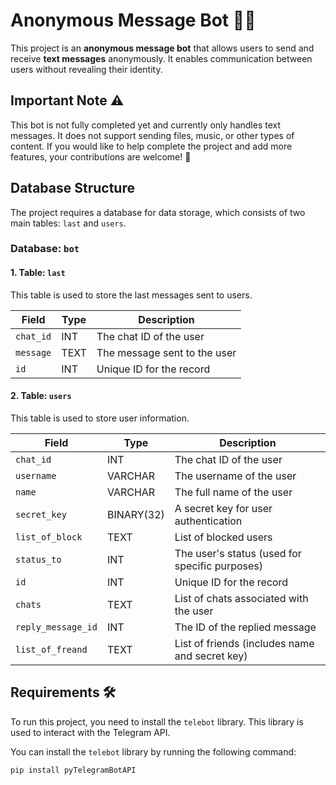 # Anonymous Message Bot 🤖💬

This project is an **anonymous message bot** that allows users to send and receive **text messages** anonymously. It enables communication between users without revealing their identity. 

## Important Note ⚠️
This bot is not fully completed yet and currently only handles text messages. It does not support sending files, music, or other types of content. If you would like to help complete the project and add more features, your contributions are welcome! 🙌

## Database Structure

The project requires a database for data storage, which consists of two main tables: `last` and `users`.

### Database: `bot`

#### 1. Table: `last`

This table is used to store the last messages sent to users.

| Field        | Type    | Description               |
|--------------|---------|---------------------------|
| `chat_id`    | INT     | The chat ID of the user    |
| `message`    | TEXT    | The message sent to the user |
| `id`         | INT     | Unique ID for the record   |

#### 2. Table: `users`

This table is used to store user information.

| Field                | Type    | Description                         |
|----------------------|---------|-------------------------------------|
| `chat_id`            | INT     | The chat ID of the user             |
| `username`           | VARCHAR | The username of the user            |
| `name`               | VARCHAR | The full name of the user           |
| `secret_key`         | BINARY(32) | A secret key for user authentication |
| `list_of_block`      | TEXT    | List of blocked users              |
| `status_to`          | INT     | The user's status (used for specific purposes) |
| `id`                 | INT     | Unique ID for the record           |
| `chats`              | TEXT    | List of chats associated with the user |
| `reply_message_id`   | INT     | The ID of the replied message       |
| `list_of_freand`     | TEXT    | List of friends (includes name and secret key) |




## Requirements 🛠️

To run this project, you need to install the `telebot` library. This library is used to interact with the Telegram API.

You can install the `telebot` library by running the following command:

```bash
pip install pyTelegramBotAPI


